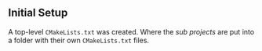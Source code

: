 ## Initial Setup

A top-level ``CMakeLists.txt`` was created. Where the _sub projects_ are put into a folder with their own ``CMakeLists.txt`` files.